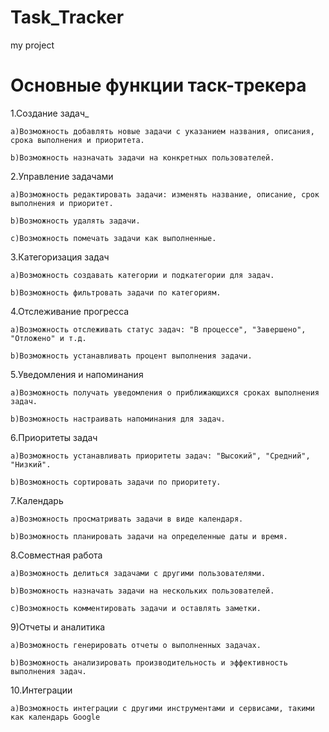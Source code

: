 # Task_Tracker
my project

# **Основные функции таск-трекера**

1.Создание задач_

    a)Возможность добавлять новые задачи с указанием названия, описания, срока выполнения и приоритета.
    
    b)Возможность назначать задачи на конкретных пользователей.

2.Управление задачами

    a)Возможность редактировать задачи: изменять название, описание, срок выполнения и приоритет.
    
    b)Возможность удалять задачи.
    
    c)Возможность помечать задачи как выполненные.

3.Категоризация задач

    a)Возможность создавать категории и подкатегории для задач.
    
    b)Возможность фильтровать задачи по категориям.

4.Отслеживание прогресса

    a)Возможность отслеживать статус задач: "В процессе", "Завершено", "Отложено" и т.д.
    
    b)Возможность устанавливать процент выполнения задачи.

5.Уведомления и напоминания

    a)Возможность получать уведомления о приближающихся сроках выполнения задач.
    
    b)Возможность настраивать напоминания для задач.

6.Приоритеты задач

    a)Возможность устанавливать приоритеты задач: "Высокий", "Средний", "Низкий".
    
    b)Возможность сортировать задачи по приоритету.

7.Календарь

    a)Возможность просматривать задачи в виде календаря.
    
    b)Возможность планировать задачи на определенные даты и время.

8.Совместная работа

    a)Возможность делиться задачами с другими пользователями.
    
    b)Возможность назначать задачи на нескольких пользователей.
    
    c)Возможность комментировать задачи и оставлять заметки.

9)Отчеты и аналитика

    a)Возможность генерировать отчеты о выполненных задачах.
    
    b)Возможность анализировать производительность и эффективность выполнения задач.

10.Интеграции

    a)Возможность интеграции с другими инструментами и сервисами, такими как календарь Google